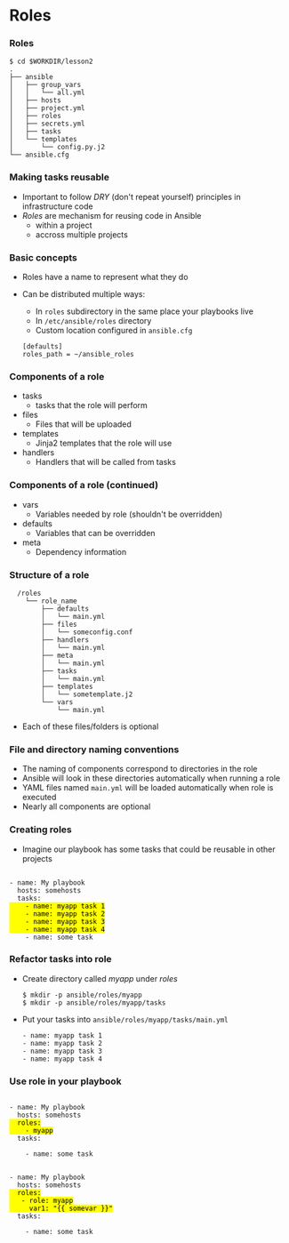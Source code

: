 # Roles


### Roles

```
$ cd $WORKDIR/lesson2
.
├── ansible
│   ├── group_vars
│   │   └── all.yml
│   ├── hosts
│   ├── project.yml
│   ├── roles
│   ├── secrets.yml
│   ├── tasks
│   └── templates
│       └── config.py.j2
└── ansible.cfg
```


### Making tasks reusable

* Important to follow _DRY_ (don't repeat yourself) principles in infrastructure code
* _Roles_ are mechanism for reusing code in Ansible
  - within a project
  - accross multiple projects


### Basic concepts

* Roles have a name to represent what they do
* Can be distributed multiple ways:
  - In `roles` subdirectory in the same place your playbooks live
  - In `/etc/ansible/roles` directory
  - Custom location configured in `ansible.cfg`

  ```
  [defaults]
  roles_path = ~/ansible_roles
  ```


### Components of a role

* tasks
  - tasks that the role will perform
* files
  - Files that will be uploaded
* templates
  - Jinja2 templates that the role will use
* handlers
  - Handlers that will be called from tasks



### Components of a role (continued)

* vars
  - Variables needed by role (shouldn't be overridden)
* defaults
  - Variables that can be overridden
* meta
  - Dependency information


### Structure of a role
  
```
  /roles
    └── role_name
        ├── defaults
        │   └── main.yml
        ├── files
        │   └── someconfig.conf
        ├── handlers
        │   └── main.yml
        ├── meta
        │   └── main.yml
        ├── tasks
        │   └── main.yml
        ├── templates
        │   └── sometemplate.j2
        └── vars
            └── main.yml
```
  * Each of these files/folders is optional


### File and directory naming conventions

* The naming of components correspond to directories in the role
* Ansible will look in these directories automatically when running a role
* YAML files named `main.yml` will be loaded automatically when role is
  executed
* Nearly all components are optional


### Creating roles

* Imagine our playbook has some tasks that could be reusable in other projects

<pre><code data-trim data-noescape>
- name: My playbook
  hosts: somehosts
  tasks:
<mark>    - name: myapp task 1
    - name: myapp task 2
    - name: myapp task 3
    - name: myapp task 4</mark>
    - name: some task
</code></pre>


### Refactor tasks into role

* Create directory called _myapp_ under _roles_
  
  ```
  $ mkdir -p ansible/roles/myapp
  $ mkdir -p ansible/roles/myapp/tasks
  ```
* Put your tasks into `ansible/roles/myapp/tasks/main.yml`

  ```
  - name: myapp task 1
  - name: myapp task 2
  - name: myapp task 3
  - name: myapp task 4
  ```


### Use role in your playbook

<pre><code data-trim data-noescape>
- name: My playbook
  hosts: somehosts
<mark>  roles:
    - myapp</mark>
  tasks:

    - name: some task
</code></pre>
<pre class="fragment" data-fragment-index="0"><code data-trim data-noescape>
- name: My playbook
  hosts: somehosts
<mark>  roles:
   - role: myapp
     var1: "{{ somevar }}"</mark>
  tasks:

    - name: some task
</code></pre>

